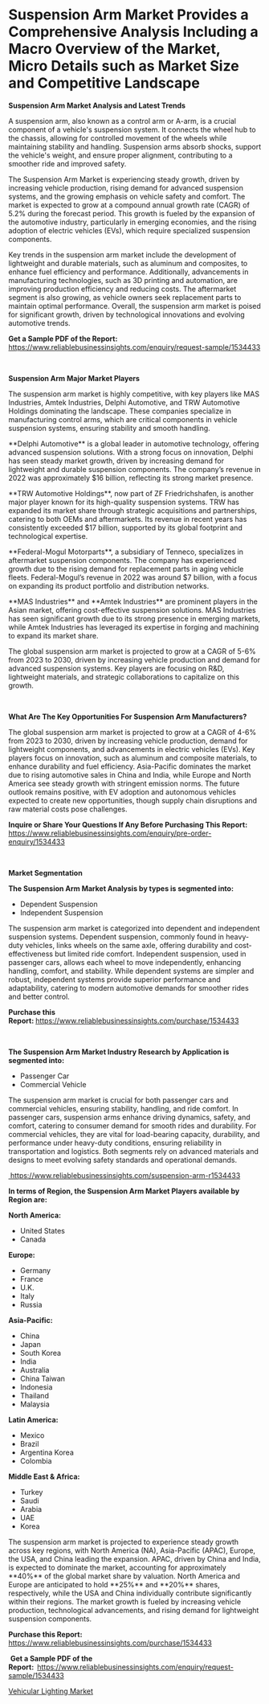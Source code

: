 <p><h1>Suspension Arm Market Provides a Comprehensive Analysis Including a Macro Overview of the Market, Micro Details such as Market Size and Competitive Landscape</h1></p><p><strong>Suspension Arm Market Analysis and Latest Trends</strong></p>
<p><p>A suspension arm, also known as a control arm or A-arm, is a crucial component of a vehicle's suspension system. It connects the wheel hub to the chassis, allowing for controlled movement of the wheels while maintaining stability and handling. Suspension arms absorb shocks, support the vehicle's weight, and ensure proper alignment, contributing to a smoother ride and improved safety.</p><p>The Suspension Arm Market is experiencing steady growth, driven by increasing vehicle production, rising demand for advanced suspension systems, and the growing emphasis on vehicle safety and comfort. The market is expected to grow at a compound annual growth rate (CAGR) of 5.2% during the forecast period. This growth is fueled by the expansion of the automotive industry, particularly in emerging economies, and the rising adoption of electric vehicles (EVs), which require specialized suspension components.</p><p>Key trends in the suspension arm market include the development of lightweight and durable materials, such as aluminum and composites, to enhance fuel efficiency and performance. Additionally, advancements in manufacturing technologies, such as 3D printing and automation, are improving production efficiency and reducing costs. The aftermarket segment is also growing, as vehicle owners seek replacement parts to maintain optimal performance. Overall, the suspension arm market is poised for significant growth, driven by technological innovations and evolving automotive trends.</p></p>
<p><strong>Get a Sample PDF of the Report:&nbsp;</strong> <a href="https://www.reliablebusinessinsights.com/enquiry/request-sample/1534433?utm_campaign=84&utm_medium=2&utm_source=Github&utm_content=ia&utm_term=21012025&utm_id=suspension-arm">https://www.reliablebusinessinsights.com/enquiry/request-sample/1534433</a></p>
<p>&nbsp;</p>
<p><strong>Suspension Arm Major Market Players</strong></p>
<p><p>The suspension arm market is highly competitive, with key players like MAS Industries, Amtek Industries, Delphi Automotive, and TRW Automotive Holdings dominating the landscape. These companies specialize in manufacturing control arms, which are critical components in vehicle suspension systems, ensuring stability and smooth handling.</p><p>**Delphi Automotive** is a global leader in automotive technology, offering advanced suspension solutions. With a strong focus on innovation, Delphi has seen steady market growth, driven by increasing demand for lightweight and durable suspension components. The company’s revenue in 2022 was approximately $16 billion, reflecting its strong market presence.</p><p>**TRW Automotive Holdings**, now part of ZF Friedrichshafen, is another major player known for its high-quality suspension systems. TRW has expanded its market share through strategic acquisitions and partnerships, catering to both OEMs and aftermarkets. Its revenue in recent years has consistently exceeded $17 billion, supported by its global footprint and technological expertise.</p><p>**Federal-Mogul Motorparts**, a subsidiary of Tenneco, specializes in aftermarket suspension components. The company has experienced growth due to the rising demand for replacement parts in aging vehicle fleets. Federal-Mogul’s revenue in 2022 was around $7 billion, with a focus on expanding its product portfolio and distribution networks.</p><p>**MAS Industries** and **Amtek Industries** are prominent players in the Asian market, offering cost-effective suspension solutions. MAS Industries has seen significant growth due to its strong presence in emerging markets, while Amtek Industries has leveraged its expertise in forging and machining to expand its market share.</p><p>The global suspension arm market is projected to grow at a CAGR of 5-6% from 2023 to 2030, driven by increasing vehicle production and demand for advanced suspension systems. Key players are focusing on R&D, lightweight materials, and strategic collaborations to capitalize on this growth.</p></p>
<p>&nbsp;</p>
<p><strong>What Are The Key Opportunities For Suspension Arm Manufacturers?</strong></p>
<p><p>The global suspension arm market is projected to grow at a CAGR of 4-6% from 2023 to 2030, driven by increasing vehicle production, demand for lightweight components, and advancements in electric vehicles (EVs). Key players focus on innovation, such as aluminum and composite materials, to enhance durability and fuel efficiency. Asia-Pacific dominates the market due to rising automotive sales in China and India, while Europe and North America see steady growth with stringent emission norms. The future outlook remains positive, with EV adoption and autonomous vehicles expected to create new opportunities, though supply chain disruptions and raw material costs pose challenges.</p></p>
<p><strong>Inquire or Share Your Questions If Any Before Purchasing This Report:</strong> <a href="https://www.reliablebusinessinsights.com/enquiry/pre-order-enquiry/1534433?utm_campaign=84&utm_medium=2&utm_source=Github&utm_content=ia&utm_term=21012025&utm_id=suspension-arm">https://www.reliablebusinessinsights.com/enquiry/pre-order-enquiry/1534433</a></p>
<p>&nbsp;</p>
<p><strong>Market Segmentation</strong></p>
<p><strong>The Suspension Arm Market Analysis by types is segmented into:</strong></p>
<p><ul><li>Dependent Suspension</li><li>Independent Suspension</li></ul></p>
<p><p>The suspension arm market is categorized into dependent and independent suspension systems. Dependent suspension, commonly found in heavy-duty vehicles, links wheels on the same axle, offering durability and cost-effectiveness but limited ride comfort. Independent suspension, used in passenger cars, allows each wheel to move independently, enhancing handling, comfort, and stability. While dependent systems are simpler and robust, independent systems provide superior performance and adaptability, catering to modern automotive demands for smoother rides and better control.</p></p>
<p><strong>Purchase this Report:&nbsp;</strong><a href="https://www.reliablebusinessinsights.com/purchase/1534433?utm_campaign=84&utm_medium=2&utm_source=Github&utm_content=ia&utm_term=21012025&utm_id=suspension-arm">https://www.reliablebusinessinsights.com/purchase/1534433</a></p>
<p>&nbsp;</p>
<p><strong>The Suspension Arm Market Industry Research by Application is segmented into:</strong></p>
<p><ul><li>Passenger Car</li><li>Commercial Vehicle</li></ul></p>
<p><p>The suspension arm market is crucial for both passenger cars and commercial vehicles, ensuring stability, handling, and ride comfort. In passenger cars, suspension arms enhance driving dynamics, safety, and comfort, catering to consumer demand for smooth rides and durability. For commercial vehicles, they are vital for load-bearing capacity, durability, and performance under heavy-duty conditions, ensuring reliability in transportation and logistics. Both segments rely on advanced materials and designs to meet evolving safety standards and operational demands.</p></p>
<p><a href="https://www.reliablebusinessinsights.com/suspension-arm-r1534433?utm_campaign=84&utm_medium=2&utm_source=Github&utm_content=ia&utm_term=21012025&utm_id=suspension-arm">&nbsp;https://www.reliablebusinessinsights.com/suspension-arm-r1534433</a></p>
<p><strong>In terms of Region, the Suspension Arm Market Players available by Region are:</strong></p>
<p>
    <p> <strong> North America: </strong>
        <ul>
            <li>United States</li>
            <li>Canada</li>
        </ul>
        </p> 
    <p> <strong> Europe: </strong>
        <ul>
            <li>Germany</li>
            <li>France</li>
            <li>U.K.</li>
            <li>Italy</li>
            <li>Russia</li>
        </ul>
        </p> 
    <p> <strong> Asia-Pacific: </strong>
        <ul>
            <li>China</li>
            <li>Japan</li>
            <li>South Korea</li>
            <li>India</li>
            <li>Australia</li>
            <li>China Taiwan</li>
            <li>Indonesia</li>
            <li>Thailand</li>
            <li>Malaysia</li>
        </ul>
        </p> 
    <p> <strong> Latin America: </strong>
        <ul>
            <li>Mexico</li>
            <li>Brazil</li>
            <li>Argentina Korea</li>
            <li>Colombia</li>
        </ul>
        </p> 
    <p> <strong> Middle East & Africa: </strong>
        <ul>
            <li>Turkey</li>
            <li>Saudi</li>
            <li>Arabia</li>
            <li>UAE</li>
            <li>Korea</li>
        </ul>
    </p>
    </p>
<p><p>The suspension arm market is projected to experience steady growth across key regions, with North America (NA), Asia-Pacific (APAC), Europe, the USA, and China leading the expansion. APAC, driven by China and India, is expected to dominate the market, accounting for approximately **40%** of the global market share by valuation. North America and Europe are anticipated to hold **25%** and **20%** shares, respectively, while the USA and China individually contribute significantly within their regions. The market growth is fueled by increasing vehicle production, technological advancements, and rising demand for lightweight suspension components.</p></p>
<p><strong>Purchase this Report: </strong><a href="https://www.reliablebusinessinsights.com/purchase/1534433?utm_campaign=84&utm_medium=2&utm_source=Github&utm_content=ia&utm_term=21012025&utm_id=suspension-arm">https://www.reliablebusinessinsights.com/purchase/1534433</a></p>
<p>&nbsp;<strong>Get a Sample PDF of the Report:&nbsp;&nbsp;</strong><a href="https://www.reliablebusinessinsights.com/enquiry/request-sample/1534433?utm_campaign=84&utm_medium=2&utm_source=Github&utm_content=ia&utm_term=21012025&utm_id=suspension-arm">https://www.reliablebusinessinsights.com/enquiry/request-sample/1534433</a></p>
<p><strong></strong></p>
<p><p><a href="https://github.com/reitalippman962/Market-Research-Report-List-1/blob/main/vehicular-lighting-market.md?utm_campaign=84&utm_medium=2&utm_source=Github&utm_content=ia&utm_term=21012025&utm_id=suspension-arm">Vehicular Lighting Market</a></p></p>